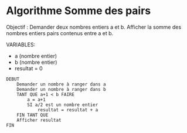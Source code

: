 # Algorithme Somme des pairs 


Objectif : 
Demander deux nombres entiers a et b. 
Afficher la somme des nombres entiers pairs contenus entre a et b. 

VARIABLES: 
* a (nombre entier)
* b (nombre entier)
* resultat = 0

```
DEBUT 
    Demander un nombre à ranger dans a
    Demander un nombre à ranger dans b
    TANT QUE a+1 < b FAIRE
        a = a+1 
        SI a/2 est un nombre entier 
            resultat = resultat + a
    FIN TANT QUE 
    Afficher resultat 
FIN
```